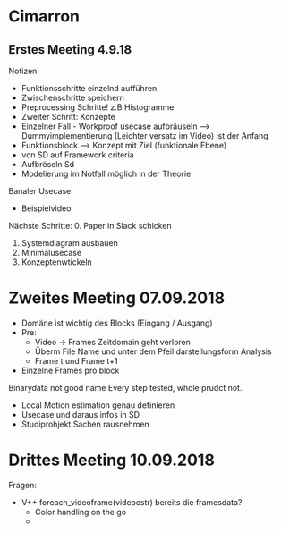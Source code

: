 # Cimarron
## Erstes Meeting 4.9.18
Notizen:
- Funktionsschritte einzelnd aufführen
- Zwischenschritte speichern
- Preprocessing Schritte! z.B Histogramme
- Zweiter Schritt: Konzepte
- Einzelner Fall - Workproof usecase aufbräuseln --> Dummyimplementierung (Leichter versatz im Video) ist der Anfang
- Funktionsblock --> Konzept mit Ziel (funktionale Ebene)
- von SD auf Framework criteria
- Aufbröseln Sd
- Modelierung im Notfall möglich in der Theorie

Banaler Usecase:
- Beispielvideo

Nächste Schritte:
0. Paper in Slack schicken
1. Systemdiagram ausbauen
2. Minimalusecase
3. Konzeptenwtickeln

# Zweites Meeting 07.09.2018
- Domäne ist wichtig des Blocks (Eingang / Ausgang)
- Pre:
  - Video -> Frames Zeitdomain geht verloren
  - Überm File Name und unter dem Pfeil darstellungsform
Analysis
  - Frame t und Frame t+1
- Einzelne Frames pro block

Binarydata not good name
Every step tested, whole prudct not.

- Local Motion estimation genau definieren
- Usecase und daraus infos in SD
- Studiprohjekt Sachen rausnehmen

# Drittes Meeting 10.09.2018
Fragen:
  - V++ foreach_videoframe(videocstr) bereits die framesdata?
    - Color handling on the go
    - 
